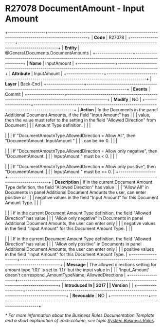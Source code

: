 ﻿---
erp.type: business-rule
erp.entity: General.Documents.DocumentAmounts
---

# R27078 DocumentAmount - Input Amount
+-------------------+--------------------------------------------------------------------------------------------------+
| **Code**          | R27078                                                                                           |
+-------------------+--------------------------------------------------------------------------------------------------+
| **Entity**        | @General.Documents.DocumentAmounts                                                               |
+-------------------+--------------------------------------------------------------------------------------------------+
| **Name**          | InputAmount                                                                                      |
+-------------------+--------------------------------------------------------------------------------------------------+
| **Attribute**     | InputAmount                                                                                      |
+-------------------+--------------------------------------------------------------------------------------------------+
| **Layer**         | Back-End                                                                                         |
+-------------------+--------------------------------------------------------------------------------------------------+
| **Events**        | Commit                                                                                           |
+-------------------+--------------------------------------------------------------------------------------------------+
| **Modify**        | NO                                                                                               |
+-------------------+--------------------------------------------------------------------------------------------------+
| **Action**        | In the Documents in the panel Additional Document Amounts, if the field "Input Amount" has       |
|                   | value, then the value must refer to the setting in the field "Allowed Direction" from Document   |
|                   | Amount Type definition.                                                                          |
|                   | <br/><br/>                                                                                       |
|                   | If \"DocumentAmoutnType.AllowedDirection = Allow All\", then \"DocumentAmount. InputAmount \"    |
|                   | can be \<=\> 0.                                                                                  |
|                   | <br/><br/>                                                                                       |
|                   | If \"DocumentAmoutnType.AllowedDirection = Allow only negative\", then \"DocumentAmount.         |
|                   | InputAmount \" must be \< 0.                                                                     |
|                   | <br/><br/>                                                                                       |
|                   | If \"DocumentAmoutnType.AllowedDirection = Allow only positive\", then \"DocumentAmount.         |
|                   | InputAmount \" must be \>= 0.                                                                    |
+-------------------+--------------------------------------------------------------------------------------------------+
| **Description**   | If in the current Document Amount Type definition, the field "Allowed Direction" has value       |
|                   | "Allow All" in Documents in panel Additional Document Amounts the user, can enter positive or    |
|                   | negative values in the field "Input Amount" for this Document Amount Type.                       |
|                   | <br/><br/>                                                                                       |
|                   | If in the current Document Amount Type definition, the field "Allowed Direction" has value       |
|                   | "Allow only negative" in Documents in panel Additional Document Amounts, the user can enter only |
|                   | negative values in the field "Input Amount" for this Document Amount Type.                       |
|                   | <br/><br/>                                                                                       |
|                   | If in the current Document Amount Type definition, the field "Allowed Direction" has value       |
|                   | "Allow only positive" in Documents in panel Additional Document Amounts, the user can enter only |
|                   | positive values in the field "Input Amount" for this Document Amount Type.                       |
+-------------------+--------------------------------------------------------------------------------------------------+
| **Message**       | The allowed directions setting for amount type \'{0}\' is set to \'{1}\' but the input value in  |
|                   | \'Input_Amount\' doesn\'t correspond.,AmountTypeName, AllowedDirections                          |
+-------------------+--------------------------------------------------------------------------------------------------+
| **Introduced In   | 2017                                                                                             |
| Version**         |                                                                                                  |
+-------------------+--------------------------------------------------------------------------------------------------+
| **Revocable**     | NO                                                                                               |
+-------------------+--------------------------------------------------------------------------------------------------+

*\* For more information about the Business Rules Documentation Template and a short explanation of each column, see
topic [System Business Rules](../templates/template-description-system-business-rules.md).*
